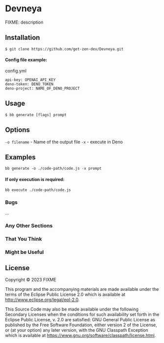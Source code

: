# Devneya

FIXME: description

## Installation

```
$ git clone https://github.com/get-zen-dev/Devneya.git
```

#### Config file example:
config.yml

```
api-key: OPENAI_API_KEY
deno-token: DENO_TOKEN
deno-project: NAME_OF_DENO_PROJECT
```

## Usage

```
$ bb generate [flags] prompt
```

## Options

`-o filename` - Name of the output file
`-x` - execute in Deno
 
## Examples

```
bb generate -o ./code-path/code.js -x prompt
```

#### If only execution is required:

```
bb execute ./code-path/code.js
```
### Bugs

...

### Any Other Sections
### That You Think
### Might be Useful

## License

Copyright © 2023 FIXME

This program and the accompanying materials are made available under the
terms of the Eclipse Public License 2.0 which is available at
http://www.eclipse.org/legal/epl-2.0.

This Source Code may also be made available under the following Secondary
Licenses when the conditions for such availability set forth in the Eclipse
Public License, v. 2.0 are satisfied: GNU General Public License as published by
the Free Software Foundation, either version 2 of the License, or (at your
option) any later version, with the GNU Classpath Exception which is available
at https://www.gnu.org/software/classpath/license.html.

